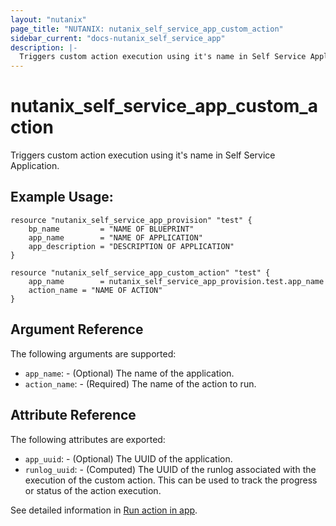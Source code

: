 ```yaml
---
layout: "nutanix"
page_title: "NUTANIX: nutanix_self_service_app_custom_action"
sidebar_current: "docs-nutanix_self_service_app"
description: |-
  Triggers custom action execution using it's name in Self Service Application.
---
```


# nutanix_self_service_app_custom_action

Triggers custom action execution using it's name in Self Service Application.

## Example Usage:

``` hcl
resource "nutanix_self_service_app_provision" "test" {
    bp_name         = "NAME OF BLUEPRINT"
    app_name        = "NAME OF APPLICATION"
    app_description = "DESCRIPTION OF APPLICATION"
}

resource "nutanix_self_service_app_custom_action" "test" {
    app_name        = nutanix_self_service_app_provision.test.app_name
    action_name = "NAME OF ACTION"
}
```

## Argument Reference

The following arguments are supported:

* `app_name`: - (Optional) The name of the application.
* `action_name`: - (Required) The name of the action to run.

## Attribute Reference

The following attributes are exported:

* `app_uuid`: - (Optional) The UUID of the application.
* `runlog_uuid`: - (Computed) The UUID of the runlog associated with the execution of the custom action. This can be used to track the progress or status of the action execution.

See detailed information in [Run action in app](https://www.nutanix.dev/api_reference/apis/self-service.html#tag/Apps/paths/~1apps~1%7Buuid%7D~1actions~1run/post).